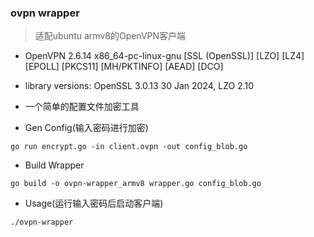 ### ovpn wrapper

> 适配ubuntu armv8的OpenVPN客户端

* OpenVPN 2.6.14 x86_64-pc-linux-gnu [SSL (OpenSSL)] [LZO] [LZ4] [EPOLL] [PKCS11] [MH/PKTINFO] [AEAD] [DCO]
* library versions: OpenSSL 3.0.13 30 Jan 2024, LZO 2.10


* 一个简单的配置文件加密工具


* Gen Config(输入密码进行加密)

```shell
go run encrypt.go -in client.ovpn -out config_blob.go

```



* Build Wrapper

```shell
go build -o ovpn-wrapper_armv8 wrapper.go config_blob.go
```


* Usage(运行输入密码后启动客户端)

```shell
./ovpn-wrapper
```
